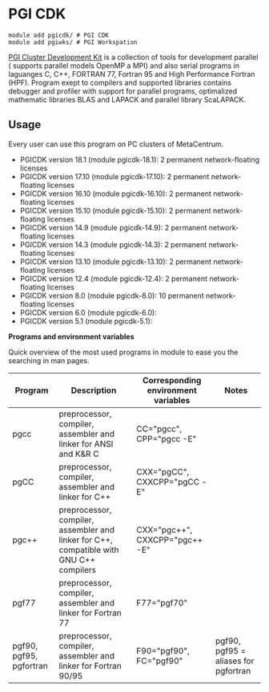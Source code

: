 # PGI CDK

    module add pgicdk/ # PGI CDK
    module add pgiwks/ # PGI Workspation

[PGI Cluster Development Kit](https://www.pgroup.com/index.htm) is a collection of tools for development parallel ( supports parallel models OpenMP a MPI) and also serial programs in laguanges C, C++, FORTRAN 77, Fortran 95 and High Performance Fortran (HPF). Program exept to compilers and supported libraries contains debugger and profiler with support for parallel programs, optimalized mathematic libraries BLAS and LAPACK and parallel library ScaLAPACK. 

## Usage

Every user can use this program on PC clusters of MetaCentrum.

- PGICDK version 18.1 (module pgicdk-18.1): 2 permanent network-floating licenses
- PGICDK version 17.10 (module pgicdk-17.10): 2 permanent network-floating licenses
- PGICDK version 16.10 (module pgicdk-16.10): 2 permanent network-floating licenses
- PGICDK version 15.10 (module pgicdk-15.10): 2 permanent network-floating licenses
- PGICDK version 14.9 (module pgicdk-14.9): 2 permanent network-floating licenses
- PGICDK version 14.3 (module pgicdk-14.3): 2 permanent network-floating licenses
- PGICDK version 13.10 (module pgicdk-13.10): 2 permanent network-floating licenses
- PGICDK version 12.4 (module pgicdk-12.4): 2 permanent network-floating licenses
- PGICDK version 8.0 (module pgicdk-8.0): 10 permanent network-floating licenses
- PGICDK version 6.0 (module pgicdk-6.0):
- PGICDK version 5.1 (module pgicdk-5.1):

**Programs and environment variables**

Quick overview of the most used programs in module to ease you the searching in man pages.

| Program | Description | Corresponding environment variables | Notes |
|---|----|----|---|
| pgcc | preprocessor, compiler, assembler and linker for ANSI and K&R C | CC="pgcc", CPP="pgcc -E" | |	
| pgCC |preprocessor, compiler, assembler and linker for C++ | CXX="pgCC", CXXCPP="pgCC -E" | |
| pgc++ | preprocessor, compiler, assembler and linker for C++, compatible with GNU C++ compilers | CXX="pgc++", CXXCPP="pgc++ -E" | | 	
| pgf77 | preprocessor, compiler, assembler and linker for Fortran 77 | F77="pgf70" | |
| pgf90, pgf95, pgfortran | preprocessor, compiler, assembler and linker for Fortran 90/95 | F90="pgf90", FC="pgf90" | pgf90, pgf95 = aliases for pgfortran |
